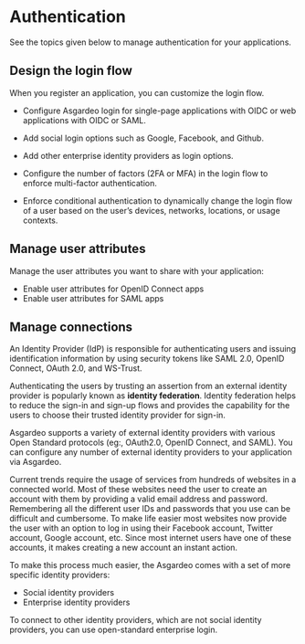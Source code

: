 # Authentication

See the topics given below to manage authentication for your applications.

## Design the login flow

When you register an application, you can customize the login flow.

- Configure Asgardeo login for <a :href="$withBase('/guides/authentication/spa/add-login-to-single-page-app/')">single-page applications with OIDC</a> or <a :href="$withBase('/guides/authentication/web-app/add-login-to-web-app/')">web applications</a> with OIDC or SAML.

- Add <a :href="$withBase('/guides/authentication/social-login/')">social login</a> options such as <a :href="$withBase('/guides/authentication/social-login/add-google-login/')">Google</a>, <a :href="$withBase('/guides/authentication/social-login/add-facebook-login/')">Facebook</a>, and <a :href="$withBase('/guides/authentication/social-login/add-github-login/')">Github</a>.

- Add other <a :href="$withBase('/guides/authentication/enterprise-login/')">enterprise identity providers</a> as login options.

- Configure the number of factors (2FA or MFA) in the login flow to enforce <a :href="$withBase('/guides/authentication/mfa/')">multi-factor authentication</a>.

- Enforce <a :href="$withBase('/guides/authentication/conditional-auth/')">conditional authentication</a> to dynamically change the login flow of a user based on the user’s devices, networks, locations, or usage contexts.

## Manage user attributes

Manage the user attributes you want to share with your application:

- <a :href="$withBase('/guides/authentication/user-attributes/enable-attributes-for-oidc-app/')">Enable user attributes for OpenID Connect apps</a>
- <a :href="$withBase('/guides/authentication/user-attributes/enable-attributes-for-saml-app/')">Enable user attributes for SAML apps</a>

## Manage connections

An Identity Provider (IdP) is responsible for authenticating users and issuing identification information by using security tokens like SAML 2.0, OpenID Connect, OAuth 2.0, and WS-Trust.

Authenticating the users by trusting an assertion from an external identity provider is popularly known as **identity federation**. Identity federation helps to reduce the sign-in and sign-up flows and provides the capability for the users to choose their trusted identity provider for sign-in.

Asgardeo supports a variety of external identity providers with various Open Standard protocols (eg:, OAuth2.0, OpenID Connect, and SAML). You can configure any number of external identity providers to your application via Asgardeo.

Current trends require the usage of services from hundreds of websites in a connected world. Most of these websites need the user to create an account with them by providing a valid email address and password. Remembering all the different user IDs and passwords that you use can be difficult and cumbersome. To make life easier most websites now provide the user with an option to log in using their Facebook account, Twitter account, Google account, etc. Since most internet users have one of these accounts, it makes creating a new account an instant action.

To make this process much easier, the Asgardeo comes with a set of more specific identity providers:

- <a :href="$withBase('/guides/authentication/social-login/')">Social identity providers</a>
- <a :href="$withBase('/guides/authentication/enterprise-login/')">Enterprise identity providers</a>

To connect to other identity providers, which are not social identity providers, you can use open-standard enterprise login.